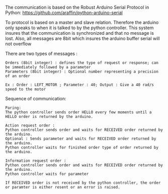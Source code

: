 The communication is based on the Robust Arduino Serial Protocol in Python:
https://github.com/araffin/python-arduino-serial

To protocol is based on a master and slave relation. Therefore the arduino only speaks to when it is talked to by the python controller.
This system insures that the communication is synchronized and that no message is lost. Also, all messages are 8bit which insures the arduino buffer serial will not overflow

There are two types of messages :

    Orders (8bit integer) : defines the type of request or response; can be immediately followed by a parameter 
    Parameters (8bit integer) : Optional number representing a precision of an order 
  
    Ex : Order : LEFT_MOTOR ; Parameter : 40; Output : Give a 40 rad/s speed to the motor 
 
 Sequence of communication:
 
    Paring: 
    The python controller sends order HELLO every few moments until a HELLO order is returned by the arduino.
   
    Action request order :
    Python controller sends order and waits for RECEIVED order returned by the arduino.
    Optional : Sends parameter and waits for RECEIVED order returned by the arduino.
    Python controller waits for finished order type of order returned by the arduino.
    
    Information request order :
    Python controller sends order and waits for RECEIVED order returned by the arduino.
    Python controller waits for parameter
    
    If RECEIVED order is not received by the python controller, the order or paramter is either resent or an error is raised.
  
  
